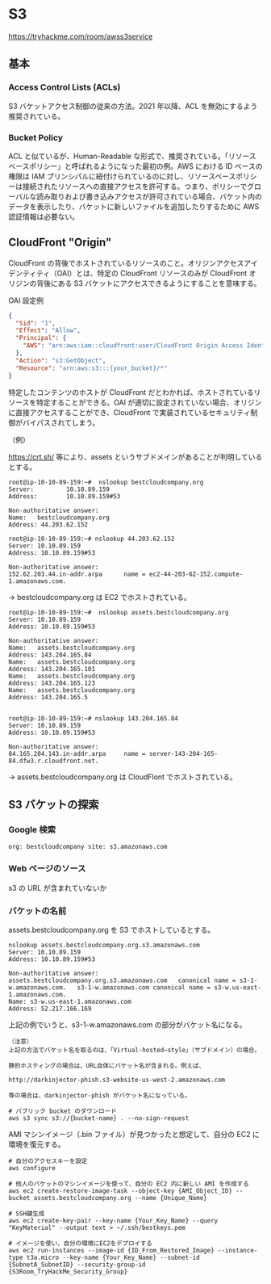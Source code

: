 # S3

https://tryhackme.com/room/awss3service

## 基本

### Access Control Lists (ACLs)

S3 バケットアクセス制御の従来の方法。2021 年以降、ACL を無効にするよう推奨されている。

### Bucket Policy

ACL と似ているが、Human-Readable な形式で、推奨されている。「リソースベースポリシー」と呼ばれるようになった最初の例。AWS における ID ベースの権限は IAM プリンシパルに紐付けられているのに対し、リソースベースポリシーは接続されたリソースへの直接アクセスを許可する。つまり、ポリシーでグローバルな読み取りおよび書き込みアクセスが許可されている場合、バケット内のデータを表示したり、バケットに新しいファイルを追加したりするために AWS 認証情報は必要ない。

## CloudFront "Origin"

CloudFront の背後でホストされているリソースのこと。オリジンアクセスアイデンティティ（OAI）とは、特定の CloudFront リソースのみが CloudFront オリジンの背後にある S3 バケットにアクセスできるようにすることを意味する。

OAI 設定例

```json
{
  "Sid": "1",
  "Effect": "Allow",
  "Principal": {
    "AWS": "arn:aws:iam::cloudfront:user/CloudFront Origin Access Identity EAF5XXXXXXXXX"
  },
  "Action": "s3:GetObject",
  "Resource": "arn:aws:s3:::{your_bucket}/*"
}
```

特定したコンテンツのホストが CloudFront だとわかれば、ホストされているリソースを特定することができる。OAI が適切に設定されていない場合、オリジンに直接アクセスすることができ、CloudFront で実装されているセキュリティ制御がバイパスされてしまう。

（例）

https://crt.sh/ 等により、assets というサブドメインがあることが判明しているとする。

```shell
root@ip-10-10-89-159:~#  nslookup bestcloudcompany.org
Server:         10.10.89.159
Address:        10.10.89.159#53

Non-authoritative answer:
Name:   bestcloudcompany.org
Address: 44.203.62.152

root@ip-10-10-89-159:~# nslookup 44.203.62.152
Server: 10.10.89.159
Address: 10.10.89.159#53

Non-authoritative answer:
152.62.203.44.in-addr.arpa      name = ec2-44-203-62-152.compute-1.amazonaws.com.
```

→ bestcloudcompany.org は EC2 でホストされている。

```shell
root@ip-10-10-89-159:~#  nslookup assets.bestcloudcompany.org
Server: 10.10.89.159
Address: 10.10.89.159#53

Non-authoritative answer:
Name:   assets.bestcloudcompany.org
Address: 143.204.165.84
Name:   assets.bestcloudcompany.org
Address: 143.204.165.101
Name:   assets.bestcloudcompany.org
Address: 143.204.165.123
Name:   assets.bestcloudcompany.org
Address: 143.204.165.5


root@ip-10-10-89-159:~# nslookup 143.204.165.84
Server: 10.10.89.159
Address: 10.10.89.159#53

Non-authoritative answer:
84.165.204.143.in-addr.arpa     name = server-143-204-165-84.dfw3.r.cloudfront.net.
```

→ assets.bestcloudcompany.org は CloudFlont でホストされている。

## S3 バケットの探索

### Google 検索

```
org: bestcloudcompany site: s3.amazonaws.com
```

### Web ページのソース

s3 の URL が含まれていないか

### バケットの名前

assets.bestcloudcompany.org を S3 でホストしているとする。

```shell
nslookup assets.bestcloudcompany.org.s3.amazonaws.com
Server: 10.10.89.159
Address: 10.10.89.159#53

Non-authoritative answer:
assets.bestcloudcompany.org.s3.amazonaws.com   canonical name = s3-1-w.amazonaws.com.   s3-1-w.amazonaws.com canonical name = s3-w.us-east-1.amazonaws.com.
Name: s3-w.us-east-1.amazonaws.com
Address: 52.217.166.169
```

上記の例でいうと、s3-1-w.amazonaws.com の部分がバケット名になる。  

```
（注意）
上記の方法でバケット名を取るのは、「Virtual-hosted–style」（サブドメイン）の場合。

静的ホスティングの場合は、URL自体にバケット名が含まれる。例えば、

http://darkinjector-phish.s3-website-us-west-2.amazonaws.com

等の場合は、darkinjector-phish がバケット名になっている。
```

```shell
# パブリック bucket のダウンロード
aws s3 sync s3://{bucket-name} . --no-sign-request
```

AMI マシンイメージ（.bin ファイル）が見つかったと想定して、自分の EC2 に環境を復元する。

```shell
# 自分のアクセスキーを設定
aws configure

# 他人のバケットのマシンイメージを使って、自分の EC2 内に新しい AMI を作成する
aws ec2 create-restore-image-task --object-key {AMI_Object_ID} --bucket assets.bestcloudcompany.org --name {Unique_Name}

# SSH鍵生成
aws ec2 create-key-pair --key-name {Your_Key_Name} --query "KeyMaterial" --output text > ~/.ssh/bestkeys.pem

# イメージを使い、自分の環境にEC2をデプロイする
aws ec2 run-instances --image-id {ID_From_Restored_Image} --instance-type t3a.micro --key-name {Your_Key_Name} --subnet-id {SubnetA_SubnetID} --security-group-id {S3Room_TryHackMe_Security_Group}
```
